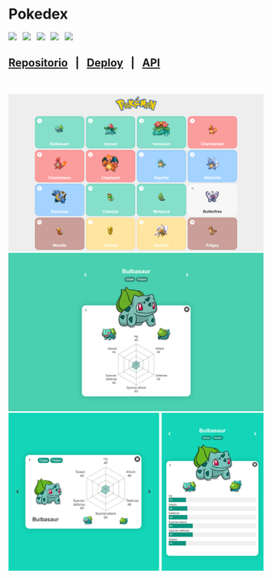 # Pokedex

<div>
<img src="https://img.icons8.com/color/32/undefined/javascript--v1.png"/>&nbsp;&nbsp;
<img src="https://img.icons8.com/color/32/undefined/html-5--v1.png"/>&nbsp;&nbsp;
<img src="https://img.icons8.com/color/32/undefined/css3.png"/>&nbsp;&nbsp;
<img src="https://axios-http.com/assets/favicon.ico" width='28'/>&nbsp;&nbsp;
<img src="https://img.icons8.com/color/32/000000/sass.png"/>&nbsp;&nbsp;
</div>

## [Repositorio](https://github.com/luisangelsalcedo/pokedex) &nbsp;&nbsp;|&nbsp;&nbsp; [Deploy](https://luisangelsalcedo.github.io/pokedex/) &nbsp;&nbsp;|&nbsp;&nbsp; [API](https://pokeapi.co/api/v2/pokemon)

<br/>

![](./asset/img/screen-01.png)
![](./asset/img/screen-02.png)
![](./asset/img/screen-03.png)
